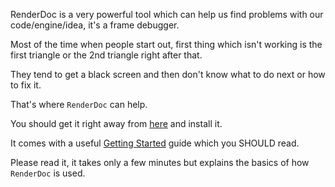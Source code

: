 RenderDoc is a very powerful tool which can help us find problems with our code/engine/idea, it's a frame debugger.

Most of the time when people start out, first thing which isn't working is the first triangle or the 2nd triangle right after that.

They tend to get a black screen and then don't know what to do next or how to fix it.

That's where `RenderDoc` can help.

You should get it right away from [here](https://renderdoc.org) and install it.

It comes with a useful [Getting Started](https://renderdoc.org/docs/getting_started/index.html) guide which you SHOULD read.

Please read it, it takes only a few minutes but explains the basics of how `RenderDoc` is used.

